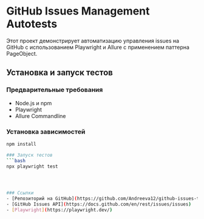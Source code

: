 # GitHub Issues Management Autotests

Этот проект демонстрирует автоматизацию управления issues на GitHub с использованием Playwright и Allure с применением паттерна PageObject.

## Установка и запуск тестов

### Предварительные требования

- Node.js и npm
- Playwright
- Allure Commandline

### Установка зависимостей

```bash
npm install

### Запуск тестов
```bash
npx playwright test




### Ссылки
- [Репозиторий на GitHub](https://github.com/Andreeva12/github-issues-tests)
- [GitHub Issues API](https://docs.github.com/en/rest/issues/issues)
- [Playwright](https://playwright.dev/)
